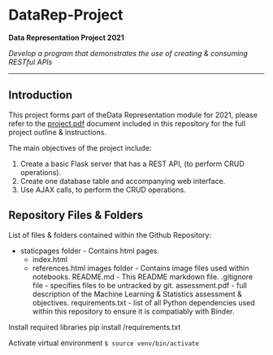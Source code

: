 # DataRep-Project


**Data Representation Project 2021**

*Develop a program that demonstrates the use of creating & consuming RESTful APIs*

- - - -

## Introduction

This project forms part of theData Representation module for 2021, please refer to the [project.pdf](https://github.com/PaulSweeney89/DataRep-Project/blob/main/Project%20Description.pdf) document included in this repository for the full project outline & instructions.

The main objectives of the project include:

1. Create a basic Flask server that has a REST API, (to perform CRUD operations).
2. Create one database table and accompanying web interface. 
3. Use AJAX calls, to perform the CRUD operations.

## Repository Files & Folders
List of files & folders contained within the Github Repository:

- staticpages folder - Contains html pages.
    - index.html
    - references.html
images folder - Contains image files used within notebooks.
README.md - This README markdown file.
.gitignore file - specifies files to be untracked by git.
assessment.pdf - full description of the Machine Learning & Statistics assessment & objectives.
requirements.txt - list of all Python dependencies used within this repository to ensure it is compatiably with Binder.



Install required libraries
pip install /requirements.txt

Activate virtual environment
```$ source venv/bin/activate```